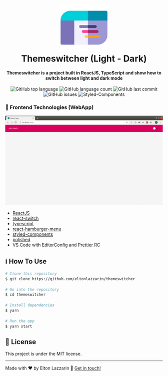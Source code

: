 <h1 align="center"> 
  <img src="https://github.com/eltonlazzarin/themeswitcher/blob/master/screenshots/theme.svg" alt="Logo" height="150px" width="150px" />
  <br>
  Themeswitcher (Light - Dark)
</h1>

<h4 align="center">
  Themeswitcher is a project built in ReactJS, TypeScript and show how to switch between light and dark mode
</h4>
<p align="center">
  <img alt="GitHub top language" src="https://img.shields.io/github/languages/top/eltonlazzarin/themeswitcher">

  <img alt="GitHub language count" src="https://img.shields.io/github/languages/count/eltonlazzarin/themeswitcher">

  <img alt="GitHub last commit" src="https://img.shields.io/github/last-commit/eltonlazzarin/themeswitcher">

  <img alt="GitHub issues" src="https://img.shields.io/github/issues/eltonlazzarin/themeswitcher">

  <img src="https://img.shields.io/badge/style-%F0%9F%92%85%20styled--components-orange.svg?colorB=daa357&colorA=db748e" alt="Styled-Components">

### :rocket: Frontend Technologies (WebApp)

<p align="center"> 
<img alt="Light and Dark Mode" src="https://github.com/eltonlazzarin/themeswitcher/blob/master/screenshots/themeswitcher.gif">

- [ReactJS](https://reactjs.org/)
- [react-switch](https://github.com/react-component/switch)
- [typescript](https://github.com/microsoft/TypeScript)
- [react-hamburger-menu](https://github.com/negomi/react-burger-menu)
- [styled-components](https://www.styled-components.com/)
- [polished](https://github.com/styled-components/polished)
- [VS Code](https://code.visualstudio.com) with [EditorConfig](https://marketplace.visualstudio.com/items?itemName=EditorConfig.EditorConfig) and [Prettier RC](https://github.com/prettier/prettier)

## :information_source: How To Use

```bash
# Clone this repository
$ git clone https://github.com/eltonlazzarin/themeswitcher

# Go into the repository
$ cd themeswitcher

# Install dependencies
$ yarn

# Run the app
$ yarn start
```

## :memo: License

This project is under the MIT license.

---

Made with ♥ by Elton Lazzarin :wave: [Get in touch!](https://www.linkedin.com/in/eltonlazzarin/)
